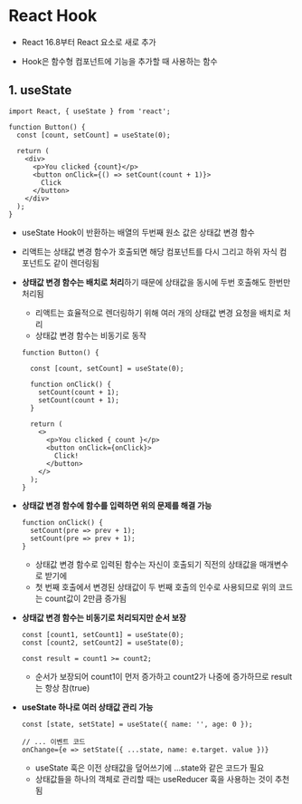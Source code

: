 # React Hook

- React 16.8부터 React 요소로 새로 추가

- Hook은 함수형 컴포넌트에 기능을 추가할 때 사용하는 함수

## 1. useState

```react
import React, { useState } from 'react';

function Button() {
  const [count, setCount] = useState(0);
    
  return (
    <div>
      <p>You clicked {count}</p>
      <button onClick={() => setCount(count + 1)}>
        Click
      </button>
    </div>
  );
}

```

- useState Hook이 반환하는 배열의 두번째 원소 값은 상태값 변경 함수
- 리액트는 상태값 변경 함수가 호출되면 해당 컴포넌트를 다시 그리고 하위 자식 컴포넌트도 같이 렌더링됨

- **상태값 변경 함수는 배치로 처리**하기 때문에 상태값을 동시에 두번 호출해도 한번만 처리됨

  - 리액트는 효율적으로 렌더링하기 위해 여러 개의 상태값 변경 요청을 배치로 처리
  - 상태값 변경 함수는 비동기로 동작

  ```react
  function Button() {
  
    const [count, setCount] = useState(0);
  
    function onClick() {
      setCount(count + 1);
      setCount(count + 1);
    }
  
    return (
      <>
        <p>You clicked { count }</p>
        <button onClick={onClick}>
          Click!
        </button>
      </>
    );
  }
  ```

- **상태값 변경 함수에 함수를 입력하면 위의 문제를 해결 가능**

  ```react
  function onClick() {
    setCount(pre => prev + 1);
    setCount(pre => prev + 1);
  }
  ```

  - 상태값 변경 함수로 입력된 함수는 자신이 호출되기 직전의 상태값을 매개변수로 받기에 
  - 첫 번째 호출에서 변경된 상태값이 두 번째 호출의 인수로 사용되므로 위의 코드는 count값이 2만큼 증가됨

- **상태값 변경 함수는 비동기로 처리되지만 순서 보장**

  ```react
  const [count1, setCount1] = useState(0);
  const [count2, setCount2] = useState(0);
  
  const result = count1 >= count2;
  ```

  - 순서가 보장되어 count1이 먼저 증가하고 count2가 나중에 증가하므로 result는 항상 참(true)

- **useState 하나로 여러 상태값 관리 가능**

  ```react
  const [state, setState] = useState({ name: '', age: 0 });
  
  // ... 이벤트 코드
  onChange={e => setState({ ...state, name: e.target. value })}
  ```

  - useState 훅은 이전 상태값을 덮어쓰기에 ...state와 같은 코드가 필요
  - 상태값들을 하나의 객체로 관리할 때는 useReducer 훅을 사용하는 것이 추천됨